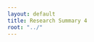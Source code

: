 ```yaml
---
layout: default
title: Research Summary 4
root: "../"
---
```










































